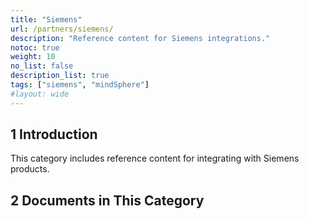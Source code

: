 ```yaml
---
title: "Siemens"
url: /partners/siemens/
description: "Reference content for Siemens integrations."
notoc: true
weight: 10
no_list: false 
description_list: true
tags: ["siemens", "mindSphere"]
#layout: wide
---
```


## 1 Introduction

This category includes reference content for integrating with Siemens products.

## 2 Documents in This Category
